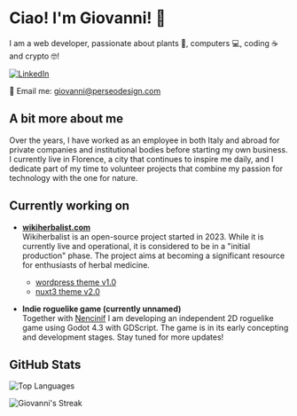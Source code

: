 # Ciao! I'm Giovanni! 👋

I am a web developer, passionate about plants 🌱, computers 💻, coding ☕ and crypto 🤓!

[![LinkedIn](https://img.shields.io/badge/LinkedIn-blue?style=for-the-badge&logo=linkedin)](https://www.linkedin.com/in/giovannimanetti/)

📧 Email me: [giovanni@perseodesign.com](mailto:giovanni@perseodesign.com)

## A bit more about me

Over the years, I have worked as an employee in both Italy and abroad for private companies and institutional bodies before starting my own business. I currently live in Florence, a city that continues to inspire me daily, and I dedicate part of my time to volunteer projects that combine my passion for technology with the one for nature.

## Currently working on

- **[wikiherbalist.com](https://wikiherbalist.com)**  
  Wikiherbalist is an open-source project started in 2023. While it is currently live and operational, it is considered to be in a "initial production" phase. The project aims at becoming a significant resource for enthusiasts of herbal medicine.  
  - [wordpress theme v1.0](https://github.com/giovannimanetti11/perseowiki)
  - [nuxt3 theme v2.0](https://github.com/giovannimanetti11/PerseoNXT)
 
- **Indie roguelike game (currently unnamed)**  
  Together with [Nencinif](https://github.com/nencinif) I am developing an independent 2D roguelike game using Godot 4.3 with GDScript. The game is in its early concepting and development stages. Stay tuned for more updates!
 
## GitHub Stats

![Top Languages](https://github-readme-stats.vercel.app/api/top-langs/?username=giovannimanetti11&layout=compact&theme=radical)

![Giovanni's Streak](https://github-readme-streak-stats.herokuapp.com/?user=giovannimanetti11&theme=radical)
